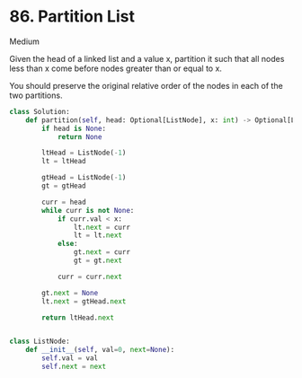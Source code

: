 # 86. Partition List

Medium

Given the head of a linked list and a value x, partition it such that all nodes
less than x come before nodes greater than or equal to x.

You should preserve the original relative order of the nodes in each of the two
partitions.

```python
class Solution:
    def partition(self, head: Optional[ListNode], x: int) -> Optional[ListNode]:
        if head is None:
            return None

        ltHead = ListNode(-1)
        lt = ltHead

        gtHead = ListNode(-1)
        gt = gtHead

        curr = head
        while curr is not None:
            if curr.val < x:
                lt.next = curr
                lt = lt.next
            else:
                gt.next = curr
                gt = gt.next

            curr = curr.next

        gt.next = None
        lt.next = gtHead.next

        return ltHead.next


class ListNode:
    def __init__(self, val=0, next=None):
        self.val = val
        self.next = next
```
